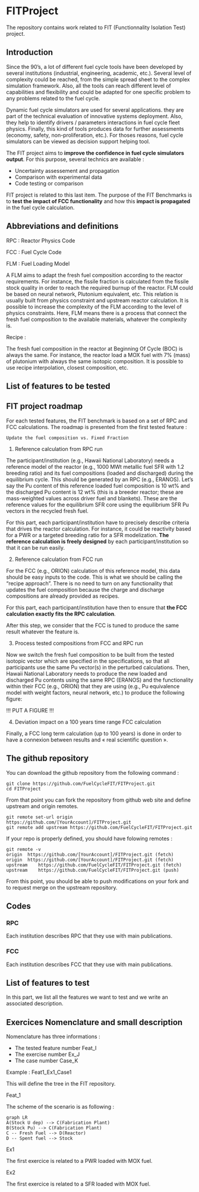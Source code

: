 # FITProject

The repository contains work related to FIT (Functionnality Isolation Test) project.

## Introduction

Since the 90’s, a lot of different fuel cycle tools have been developed by several institutions (industrial, engineering, academic, etc.). Several level of complexity could be reached, from the simple spread sheet to the complex simulation framework. Also, all the tools can reach different level of capabilities and flexibility and could be adapted for one specific problem to any problems related to the fuel cycle.

Dynamic fuel cycle simulators are used for several applications. they are part of the technical evaluation of innovative systems deployment. Also, they help to identify drivers / parameters interactions in fuel cycle fleet physics. Finally, this kind of tools produces data for further assessments (economy, safety, non-proliferation, etc.). For thoses reasons, fuel cycle simulators can be viewed as decision support helping tool.

The FIT project aims to **improve the confidence in fuel cycle simulators output**. For this purpose, several technics are available : 
- Uncertainty assessement and propagation
- Comparison with experimental data
- Code testing or comparison

FIT project is related to this last item. The purpose of the FIT Benchmarks is to **test the impact of FCC functionality** and how this **impact is propagated** in the fuel cycle calculation.

## Abbreviations and definitions

RPC : Reactor Physics Code

FCC : Fuel Cycle Code

FLM : Fuel Loading Model

A FLM aims to adapt the fresh fuel composition according to the reactor requirements. For instance, the fissile fraction is calculated from the fissile stock quality in order to reach the required burnup of the reactor. FLM could be based on neural network, Plutonium equivalent, etc. This relation is usually built from physics constraint and upstream reactor calculation. It is possible to increase the complexity of the FLM according to the level of physics constraints. Here, FLM means there is a process that connect the fresh fuel composition to the available materials, whatever the complexity is.

Recipe : 

The fresh fuel composition in the reactor at Beginning Of Cycle (BOC) is always the same. For instance, the reactor load a MOX fuel with 7% (mass) of plutonium with always the same isotopic composition. It is possible to use recipe interpolation, closest composition, etc.  

## List of features to be tested


## FIT project roadmap

For each tested features, the FIT benchmark is based on a set of RPC and FCC calculations. The roadmap is presented from the first tested feature : 
    
    Update the fuel composition vs. Fixed Fraction

1. Reference calculation from RPC run 

The participant/institution (e.g., Hawaii National Laboratory) needs a reference model of the reactor (e.g., 1000 MWt metallic fuel SFR with 1.2 breeding ratio) and its fuel compositions (loaded and discharged) during the equilibrium cycle. This should be generated by an RPC (e.g., ERANOS). Let’s say the Pu content of this reference loaded fuel composition is 10 wt% and the discharged Pu content is 12 wt% (this is a breeder reactor; these are mass-weighted values across driver fuel and blankets). These are the reference values for the equilibrium SFR core using the equilibrium SFR Pu vectors in the recycled fresh fuel.

For this part, each participant/institution have to precisely describe criteria that drives the reactor calculation. For instance, it could be reactivity based for a PWR or a targeted breeding ratio for a SFR modelization. **The reference calculation is freely designed** by each participant/institution so that it can be run easily.

2. Reference calculation from FCC run

For the FCC (e.g., ORION) calculation of this reference model, this data should be easy inputs to the code. This is what we should be calling the “recipe approach”. There is no need to turn on any functionality that updates the fuel composition because the charge and discharge compositions are already provided as recipes.

For this part, each participant/institution have then to ensure that **the FCC calculation exactly fits the RPC calculation**. 

After this step, we consider that the FCC is tuned to produce the same result whatever the feature is.

3. Process tested compositions from FCC and RPC run

Now we switch the fresh fuel composition to be built from the tested isotopic vector which are specified in the specifications, so that all participants use the same Pu vector(s) in the perturbed calculations. Then, Hawaii National Laboratory needs to produce the new loaded and discharged Pu contents using the same RPC (ERANOS) and the functionality within their FCC (e.g., ORION) that they are using (e.g., Pu equivalence model with weight factors, neural network, etc.) to produce the following figure:

!!! PUT A FIGURE !!!

4. Deviation impact on a 100 years time range FCC calculation

Finally, a FCC long term calculation (up to 100 years) is done in order to have a connexion between results and « real scientific question ».   

## The github repository

You can download the github repository from the following command : 

    git clone https://github.com/FuelCycleFIT/FITProject.git
    cd FITProject

From that point you can fork the repository from github web site and define upstream and origin remotes. 

    git remote set-url origin https://github.com/[YourAccount]/FITProject.git
    git remote add upstream https://github.com/FuelCycleFIT/FITProject.git

If your repo is properly defined, you should have folowing remotes :

    git remote -v
    origin  https://github.com/[YourAccount]/FITProject.git (fetch)
    origin  https://github.com/[YourAccount]/FITProject.git (fetch)
    upstream    https://github.com/FuelCycleFIT/FITProject.git (fetch)
    upstream    https://github.com/FuelCycleFIT/FITProject.git (push)

From this point, you should be able to push modifications on your fork and to request merge on the upstream repository.

## Codes

### RPC

Each institution describes RPC that they use with main publications.

### FCC

Each institution describes FCC that they use with main publications.

## List of features to test

In this part, we list all the features we want to test and we write an associated description.

## Exercices Nomenclature and small description

Nomenclature has three informations : 

- The tested feature number Feat_I
- The exercise number Ex_J
- The case number Case_K

Example : Feat1_Ex1_Case1

This will define the tree in the FIT repository.

Feat_1

The scheme of the scenario is as following :

```mermaid
graph LR
A(Stock U dep) --> C(Fabrication Plant)
B(Stock Pu) --> C(Fabrication Plant)
C -- Fresh Fuel --> D(Reactor)
D -- Spent fuel --> Stock
```

Ex1

The first exercice is related to a PWR loaded with MOX fuel.

Ex2

The first exercice is related to a SFR loaded with MOX fuel.
